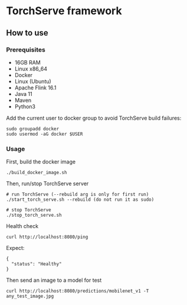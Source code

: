 TorchServe framework
===

## How to use

### Prerequisites
- 16GB RAM
- Linux x86_64
- Docker
- Linux (Ubuntu)
- Apache Flink 16.1
- Java 11
- Maven
- Python3

Add the current user to docker group to avoid TorchServe build failures:
```
sudo groupadd docker
sudo usermod -aG docker $USER
```

### Usage
First, build the docker image
```
./build_docker_image.sh
```

Then, run/stop TorchServe server
```
# run TorchServe (--rebuild arg is only for first run)
./start_torch_serve.sh --rebuild (do not run it as sudo)

# stop TorchServe
./stop_torch_serve.sh
```

Health check
```
curl http://localhost:8080/ping
```
Expect:
```
{
  "status": "Healthy"
}
```

Then send an image to a model for test
```
curl http://localhost:8080/predictions/mobilenet_v1 -T any_test_image.jpg
```